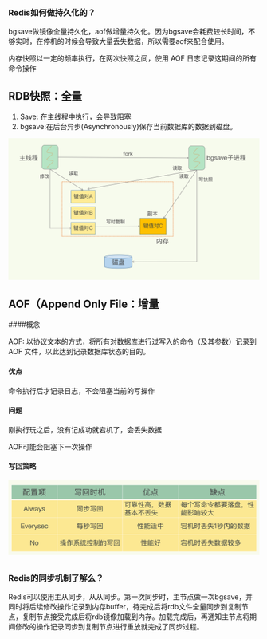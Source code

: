 ### Redis如何做持久化的？

bgsave做镜像全量持久化，aof做增量持久化。因为bgsave会耗费较长时间，不够实时，在停机的时候会导致大量丢失数据，所以需要aof来配合使用。

内存快照以一定的频率执行，在两次快照之间，使用 AOF 日志记录这期间的所有命令操作

## RDB快照：全量

1. Save: 在主线程中执行，会导致阻塞
2. bgsave:在后台异步(Asynchronously)保存当前数据库的数据到磁盘。

![img](assets/4dc5fb99a1c94f70957cce1ffef419cc.jpg)

## AOF（Append Only File：增量

####概念

AOF: 以协议文本的方式，将所有对数据库进行过写入的命令（及其参数）记录到 AOF 文件，以此达到记录数据库状态的目的。

#### 优点

命令执行后才记录日志，不会阻塞当前的写操作

#### 问题

刚执行玩之后，没有记成功就宕机了，会丢失数据

AOF可能会阻塞下一次操作

#### 写回策略

![img](assets/72f547f18dbac788c7d11yy167d7ebf8.jpg)

## 

### Redis的同步机制了解么？

Redis可以使用主从同步，从从同步。第一次同步时，主节点做一次bgsave，并同时将后续修改操作记录到内存buffer，待完成后将rdb文件全量同步到复制节点，复制节点接受完成后将rdb镜像加载到内存。加载完成后，再通知主节点将期间修改的操作记录同步到复制节点进行重放就完成了同步过程。